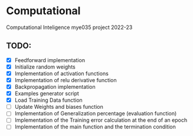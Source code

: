 # Computational
Computational Inteligence mye035 project 2022-23

## TODO:
- [X] Feedforward implementation
- [X] Initialize random weights
- [X] Implementation of activation functions
- [X] Implementation of relu derivative function
- [X] Backpropagation implementation
- [X] Examples generator script
- [X] Load Training Data function
- [ ] Update Weights and biases function
- [ ] Implementation of Generalization percentage (evaluation function)
- [ ] Implementation of the Training error calculation at the end of an epoch
- [ ] Implementation of the main function and the termination condition
